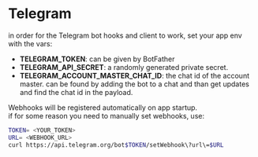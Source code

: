 # Telegram

in order for the Telegram bot hooks and client to work, set your app env with the vars:

- **TELEGRAM_TOKEN**: can be given by BotFather
- **TELEGRAM_API_SECRET**: a randomly generated private secret.
- **TELEGRAM_ACCOUNT_MASTER_CHAT_ID**: the chat id of the account master. can be found by adding the bot to a chat and than get updates and find the chat id in the payload.

Webhooks will be registered automatically on app startup.  
if for some reason you need to manually set webhooks, use:

```bash
TOKEN= <YOUR_TOKEN>
URL= <WEBHOOK_URL>
curl https://api.telegram.org/bot$TOKEN/setWebhook\?url\=$URL
```
